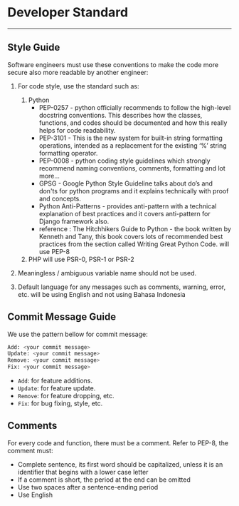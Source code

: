 # Developer Standard

---

## Style Guide

Software engineers must use these conventions to make the code more secure also more readable by another engineer: 

1. For code style, use the standard such as: 
	1. Python 
		* PEP-0257 - python officially recommends to follow the high-level docstring conventions. This describes how the classes, functions, and codes should be documented and how this really helps for code readability.  
		* PEP-3101 - This is the new system for built-in string formatting operations, intended as a replacement for the existing ‘%’ string formatting operator. 
		* PEP-0008 - python coding style guidelines which strongly recommend naming conventions, comments, formatting and lot more... 
		* GPSG - Google Python Style Guideline talks about do’s and don'ts for python programs and it explains technically with proof and concepts. 
		* Python Anti-Patterns - provides anti-pattern with a technical explanation of best practices and it covers anti-pattern for Django framework also. 
		* reference : The Hitchhikers Guide to Python - the book written by Kenneth and Tany, this book covers lots of recommended best practices from the section called Writing Great Python Code. will use PEP-8 
	2. PHP will use PSR-0, PSR-1 or PSR-2 

3. Meaningless / ambiguous variable name should not be used. 
4. Default language for any messages such as comments, warning, error, etc. will be using English and not using Bahasa Indonesia 

## Commit Message Guide

We use the pattern bellow for commit message:

``` bash
Add: <your commit message>
Update: <your commit message>
Remove: <your commit message>
Fix: <your commit message>
```

- `Add`: for feature additions.
- `Update`: for feature update.
- `Remove`: for feature dropping, etc.
- `Fix`: for bug fixing, style, etc.


## Comments  
For every code and function, there must be a comment. Refer to PEP-8, the comment must: 

 * Complete sentence, its first word should be capitalized, unless it is an identifier that begins with a lower case letter 
 * If a comment is short, the period at the end can be omitted 
 * Use two spaces after a sentence-ending period 
 * Use English 